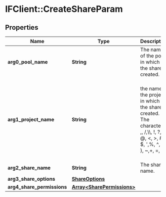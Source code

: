 # IFClient::CreateShareParam

## Properties
Name | Type | Description | Notes
------------ | ------------- | ------------- | -------------
**arg0_pool_name** | **String** | The name of the pool in which the share is created. | 
**arg1_project_name** | **String** | the name of the project in which the share is created.  The characters ,, /,\\\\, !, ?, @, &lt;, &gt;, #, $, &#39;,%, ^,*,(, ), ~,+, &#x3D;, },|, :, {, [, ], ;, \\&#39;, \\\&quot;, &amp; are not allowed in projectname.  The empty and space characters and the null values are not allowed in projectname.  | 
**arg2_share_name** | **String** | The share name. | 
**arg3_share_options** | [**ShareOptions**](ShareOptions.md) |  | 
**arg4_share_permissions** | [**Array&lt;SharePermissions&gt;**](SharePermissions.md) |  | 


